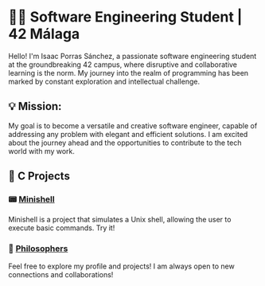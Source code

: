 # 👨‍💻 Software Engineering Student | 42 Málaga

Hello! I'm Isaac Porras Sánchez, a passionate software engineering student at the groundbreaking 42 campus, where disruptive and collaborative learning is the norm. My journey into the realm of programming has been marked by constant exploration and intellectual challenge.

## 💡 Mission:

My goal is to become a versatile and creative software engineer, capable of addressing any problem with elegant and efficient solutions. I am excited about the journey ahead and the opportunities to contribute to the tech world with my work.

## 🚀 C Projects

### 📟 [Minishell](https://github.com/iisaacc/git_minishell)
Minishell is a project that simulates a Unix shell, allowing the user to execute basic commands. Try it!

### 🍝 [Philosophers](https://github.com/iisaacc/CCursus/tree/main/Rank03/philosophers)


Feel free to explore my profile and projects! I am always open to new connections and collaborations!
